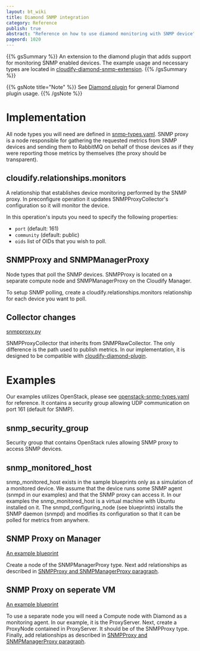 ```yaml
---
layout: bt_wiki
title: Diamond SNMP integration
category: Reference
publish: true
abstract: "Reference on how to use diamond monitoring with SNMP device"
pageord: 1020
---
```


{{% gsSummary %}}
An extension to the diamond plugin that adds support for monitoring SNMP enabled devices.
The example usage and necessary types are located in [cloudify-diamond-snmp-extension](https://github.com/cloudify-cosmo/cloudify-diamond-snmp-extension).
{{% /gsSummary %}}

{{% gsNote title="Note" %}}
See [Diamond plugin](plugin-diamond.html) for general Diamond plugin usage.
{{% /gsNote %}}

# Implementation
All node types you will need are defined in [snmp-types.yaml](https://github.com/cloudify-cosmo/cloudify-diamond-snmp-extension/blob/master/types/snmp-types.yaml).  SNMP proxy is a node responsible for gathering the requested metrics from SNMP devices and sending them to RabbitMQ on behalf of those devices as if they were reporting those metrics by themselves (the proxy should be transparent).


## cloudify.relationships.monitors
A relationship that establishes device monitoring performed by the SNMP proxy. In preconfigure operation it updates SNMPProxyCollector's configuration so it will monitor the device.

In this operation's inputs you need to specify the following properties:

* `port` (default: 161)
* `community` (default: public)
* `oids` list of OIDs that you wish to poll.


## SNMPProxy and SNMPManagerProxy
Node types that poll the SNMP devices.
SNMPProxy is located on a separate compute node and SNMPManagerProxy on the Cloudify Manager.

To setup SNMP polling, create a cloudify.relationships.monitors relationship for each device you want to poll.

## Collector changes

[snmpproxy.py](https://github.com/cloudify-cosmo/cloudify-diamond-snmp-extension/blob/master/collectors/snmpproxy.py)


SNMPProxyCollector that inherits from SNMPRawCollector. The only difference is the path used to publish metrics. In our implementation, it is designed to be compatible with [cloudify-diamond-plugin](https://github.com/cloudify-cosmo/cloudify-diamond-plugin).

# Examples
Our examples utilizes OpenStack, please see [openstack-snmp-types.yaml](https://github.com/cloudify-cosmo/cloudify-diamond-snmp-extension/blob/master/types/openstack-snmp-types.yaml) for reference. It contains a security group allowing UDP communication on port 161 (default for SNMP).

## snmp_security_group
 Security group that contains OpenStack rules allowing SNMP proxy to access SNMP devices.

## snmp_monitored_host
snmp_monitored_host exists in the sample blueprints only as a simulation of a monitored device. We assume that the device runs some SNMP agent (snmpd in our examples) and that the SNMP proxy can access it. In our examples the snmp_monitored_host is a virtual machine with Ubuntu installed on it. The snmpd_configuring_node (see blueprints) installs the SNMP daemon (snmpd) and modifies its configuration so that it can be polled for metrics from anywhere.

## SNMP Proxy on Manager
[An example blueprint](https://github.com/cloudify-cosmo/cloudify-diamond-snmp-extension/blob/master/proxy-on-manager-blueprint.yaml)


Create a node of the SNMPManagerProxy type. Next add relationships as described in [SNMPProxy and SNMPManagerProxy paragraph](reference-diamond-snmp-integration.html#snmpproxy-and-snmpmanagerproxy).

## SNMP Proxy on seperate VM
[An example blueprint](https://github.com/cloudify-cosmo/cloudify-diamond-snmp-extension/blob/master/separate-proxy-blueprint.yaml)

To use a separate node you will need a Compute node with Diamond as a monitoring agent. In our example, it is the ProxyServer.
Next, create a ProxyNode contained in ProxyServer. It should be of the SNMPProxy type. Finally, add relationships as described in [SNMPProxy and SNMPManagerProxy paragraph](reference-diamond-snmp-integration.html#snmpproxy-and-snmpmanagerproxy).
